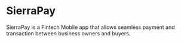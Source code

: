 # SierraPay
SierraPay is a Fintech Mobile app that allows seamless payment and transaction between business owners and buyers.
